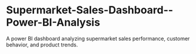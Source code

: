 # Supermarket-Sales-Dashboard--Power-BI-Analysis
A power BI dashboard analyzing supermarket sales performance, customer behavior, and product trends.
